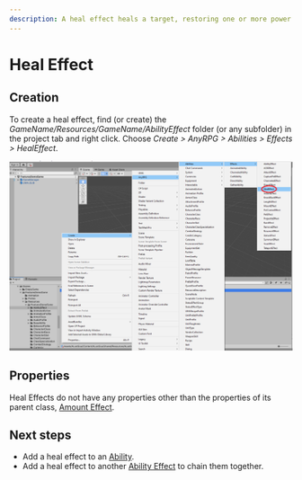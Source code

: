 ```yaml
---
description: A heal effect heals a target, restoring one or more power resources.
---
```


# Heal Effect

## Creation

To create a heal effect, find (or create) the _GameName/Resources/GameName/AbilityEffect_ folder (or any subfolder) in the project tab and right click.  Choose _Create > AnyRPG > Abilities > Effects > HealEffect_.

![](<../../.gitbook/assets/image (4) (1) (1).png>)

## Properties

Heal Effects do not have any properties other than the properties of its parent class, [Amount Effect](./#amount-effect-properties).

## Next steps

* Add a heal effect to an [Ability](../abilities/).
* Add a heal effect to another [Ability Effect](./) to chain them together.

